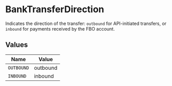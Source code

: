 # BankTransferDirection

Indicates the direction of the transfer: `outbound` for API-initiated transfers, or `inbound` for payments received by the FBO account.


## Values

| Name       | Value      |
| ---------- | ---------- |
| `OUTBOUND` | outbound   |
| `INBOUND`  | inbound    |